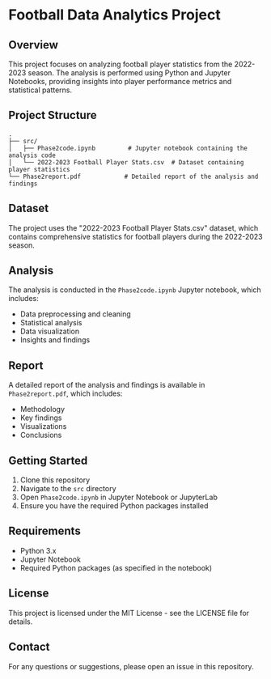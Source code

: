 # Football Data Analytics Project

## Overview
This project focuses on analyzing football player statistics from the 2022-2023 season. The analysis is performed using Python and Jupyter Notebooks, providing insights into player performance metrics and statistical patterns.

## Project Structure
```
.
├── src/
│   ├── Phase2code.ipynb         # Jupyter notebook containing the analysis code
│   └── 2022-2023 Football Player Stats.csv  # Dataset containing player statistics
└── Phase2report.pdf            # Detailed report of the analysis and findings
```

## Dataset
The project uses the "2022-2023 Football Player Stats.csv" dataset, which contains comprehensive statistics for football players during the 2022-2023 season.

## Analysis
The analysis is conducted in the `Phase2code.ipynb` Jupyter notebook, which includes:
- Data preprocessing and cleaning
- Statistical analysis
- Data visualization
- Insights and findings

## Report
A detailed report of the analysis and findings is available in `Phase2report.pdf`, which includes:
- Methodology
- Key findings
- Visualizations
- Conclusions

## Getting Started
1. Clone this repository
2. Navigate to the `src` directory
3. Open `Phase2code.ipynb` in Jupyter Notebook or JupyterLab
4. Ensure you have the required Python packages installed

## Requirements
- Python 3.x
- Jupyter Notebook
- Required Python packages (as specified in the notebook)

## License
This project is licensed under the MIT License - see the LICENSE file for details.

## Contact
For any questions or suggestions, please open an issue in this repository.
